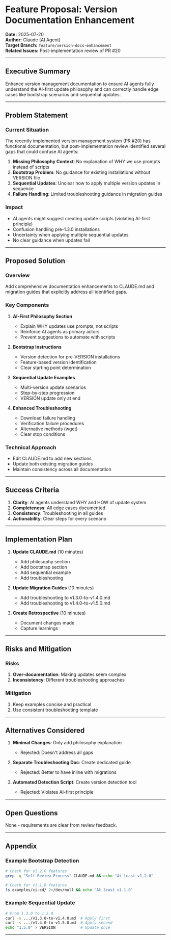 # Feature Proposal: Version Documentation Enhancement

**Date:** 2025-07-20  
**Author:** Claude (AI Agent)  
**Target Branch:** `feature/version-docs-enhancement`  
**Related Issues:** Post-implementation review of PR #20

---

## Executive Summary

Enhance version management documentation to ensure AI agents fully understand the AI-first update philosophy and can correctly handle edge cases like bootstrap scenarios and sequential updates.

---

## Problem Statement

### Current Situation
The recently implemented version management system (PR #20) has functional documentation, but post-implementation review identified several gaps that could confuse AI agents:

1. **Missing Philosophy Context**: No explanation of WHY we use prompts instead of scripts
2. **Bootstrap Problem**: No guidance for existing installations without VERSION file
3. **Sequential Updates**: Unclear how to apply multiple version updates in sequence
4. **Failure Handling**: Limited troubleshooting guidance in migration guides

### Impact
- AI agents might suggest creating update scripts (violating AI-first principle)
- Confusion handling pre-1.3.0 installations
- Uncertainty when applying multiple sequential updates
- No clear guidance when updates fail

---

## Proposed Solution

### Overview
Add comprehensive documentation enhancements to CLAUDE.md and migration guides that explicitly address all identified gaps.

### Key Components

1. **AI-First Philosophy Section**
   - Explain WHY updates use prompts, not scripts
   - Reinforce AI agents as primary actors
   - Prevent suggestions to automate with scripts

2. **Bootstrap Instructions**
   - Version detection for pre-VERSION installations
   - Feature-based version identification
   - Clear starting point determination

3. **Sequential Update Examples**
   - Multi-version update scenarios
   - Step-by-step progression
   - VERSION update only at end

4. **Enhanced Troubleshooting**
   - Download failure handling
   - Verification failure procedures
   - Alternative methods (wget)
   - Clear stop conditions

### Technical Approach
- Edit CLAUDE.md to add new sections
- Update both existing migration guides
- Maintain consistency across all documentation

---

## Success Criteria

1. **Clarity**: AI agents understand WHY and HOW of update system
2. **Completeness**: All edge cases documented
3. **Consistency**: Troubleshooting in all guides
4. **Actionability**: Clear steps for every scenario

---

## Implementation Plan

1. **Update CLAUDE.md** (10 minutes)
   - Add philosophy section
   - Add bootstrap section
   - Add sequential example
   - Add troubleshooting

2. **Update Migration Guides** (10 minutes)
   - Add troubleshooting to v1.3.0-to-v1.4.0.md
   - Add troubleshooting to v1.4.0-to-v1.5.0.md

3. **Create Retrospective** (10 minutes)
   - Document changes made
   - Capture learnings

---

## Risks and Mitigation

### Risks
1. **Over-documentation**: Making updates seem complex
2. **Inconsistency**: Different troubleshooting approaches

### Mitigation
1. Keep examples concise and practical
2. Use consistent troubleshooting template

---

## Alternatives Considered

1. **Minimal Changes**: Only add philosophy explanation
   - Rejected: Doesn't address all gaps

2. **Separate Troubleshooting Doc**: Create dedicated guide
   - Rejected: Better to have inline with migrations

3. **Automated Detection Script**: Create version detection tool
   - Rejected: Violates AI-first principle

---

## Open Questions

None - requirements are clear from review feedback.

---

## Appendix

### Example Bootstrap Detection
```bash
# Check for v1.2.0 features
grep -q "Self-Review Process" CLAUDE.md && echo "At least v1.2.0"

# Check for v1.1.0 features  
ls examples/ci-cd/ 2>/dev/null && echo "At least v1.1.0"
```

### Example Sequential Update
```bash
# From 1.3.0 to 1.5.0
curl -s .../v1.3.0-to-v1.4.0.md  # Apply first
curl -s .../v1.4.0-to-v1.5.0.md  # Apply second
echo "1.5.0" > VERSION           # Update once
```

---

<!-- SELF-REVIEW CHECKPOINT
Before finalizing, verify:
- All required sections are complete
- Problem clearly stated
- Solution addresses all gaps
- Implementation plan is actionable
-->